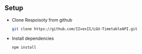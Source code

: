 ## Setup

- Clone Respoisoty from github
  ```bash
  git clone https://github.com/IIvexII/LGU-TimetableAPI.git
  ```
- Install dependencies
  ```bash
  npm install
  ```
